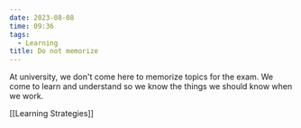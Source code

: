 ```yaml
---
date: 2023-08-08
time: 09:36
tags:
  - Learning
title: Do not memorize
---
```


At university, we don't come here to memorize topics for the exam. We come to learn and understand so we know the things we should know when we work.

[[Learning Strategies]]
